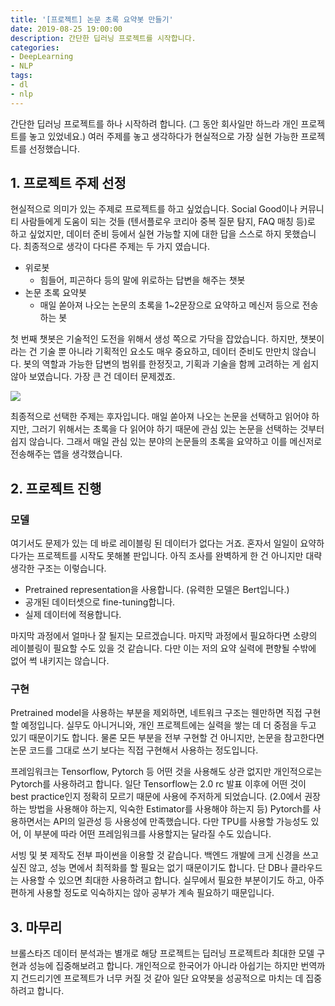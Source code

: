 ```yaml
---
title: '[프로젝트] 논문 초록 요약봇 만들기'
date: 2019-08-25 19:00:00
description: 간단한 딥러닝 프로젝트를 시작합니다.
categories:
- DeepLearning
- NLP
tags:
- dl
- nlp
---
```


간단한 딥러닝 프로젝트를 하나 시작하려 합니다. (그 동안 회사일만 하느라 개인 프로젝트를 놓고 있었네요.) 여러 주제를 놓고 생각하다가 현실적으로 가장 실현 가능한 프로젝트를 선정했습니다.



## 1. 프로젝트 주제 선정

현실적으로 의미가 있는 주제로 프로젝트를 하고 싶었습니다. Social Good이나 커뮤니티 사람들에게 도움이 되는 것들 (텐서플로우 코리아 중복 질문 탐지, FAQ 매칭 등)로 하고 싶었지만, 데이터 준비 등에서 실현 가능할 지에 대한 답을 스스로 하지 못했습니다. 최종적으로 생각이 다다른 주제는 두 가지 였습니다.

- 위로봇
  - 힘들어, 피곤하다 등의 말에 위로하는 답변을 해주는 챗봇
- 논문 초록 요약봇
  - 매일 쏟아져 나오는 논문의 초록을 1~2문장으로 요약하고 메신저 등으로 전송하는 봇



첫 번째 챗봇은 기술적인 도전을 위해서 생성 쪽으로 가닥을 잡았습니다. 하지만, 챗봇이라는 건 기술 뿐 아니라 기획적인 요소도 매우 중요하고, 데이터 준비도 만만치 않습니다. 봇의 역할과 가능한 답변의 범위를 한정짓고, 기획과 기술을 함께 고려하는 게 쉽지 않아 보였습니다. 가장 큰 건 데이터 문제겠죠.

![](https://drive.google.com/uc?id=1MR6d3va2HTnb_xZWZvLjmlOvTiC4YntK)

최종적으로 선택한 주제는 후자입니다. 매일 쏟아져 나오는 논문을 선택하고 읽어야 하지만, 그러기 위해서는 초록을 다 읽어야 하기 때문에 관심 있는 논문을 선택하는 것부터 쉽지 않습니다. 그래서 매일 관심 있는 분야의 논문들의 초록을 요약하고 이를 메신저로 전송해주는 앱을 생각했습니다.



## 2. 프로젝트 진행

### 모델

여기서도 문제가 있는 데 바로 레이블링 된 데이터가 없다는 거죠. 혼자서 일일이 요약하다가는 프로젝트를 시작도 못해볼 판입니다. 아직 조사를 완벽하게 한 건 아니지만 대략 생각한 구조는 이렇습니다.

- Pretrained representation을 사용합니다. (유력한 모델은 Bert입니다.)
- 공개된 데이터셋으로 fine-tuning합니다.
- 실제 데이터에 적용합니다.

마지막 과정에서 얼마나 잘 될지는 모르겠습니다. 마지막 과정에서 필요하다면 소량의 레이블링이 필요할 수도 있을 것 같습니다. 다만 이는 저의 요약 실력에 편향될 수밖에 없어 썩 내키지는 않습니다.



### 구현

Pretrained model을 사용하는 부분을 제외하면, 네트워크 구조는 웬만하면 직접 구현할 예정입니다. 실무도 아니거니와, 개인 프로젝트에는 실력을 쌓는 데 더 중점을 두고 있기 때문이기도 합니다. 물론 모든 부분을 전부 구현할 건 아니지만, 논문을 참고한다면 논문 코드를 그대로 쓰기 보다는 직접 구현해서 사용하는 정도입니다.



프레임워크는 Tensorflow, Pytorch 등 어떤 것을 사용해도 상관 없지만 개인적으로는 Pytorch를 사용하려고 합니다. 일단 Tensorflow는 2.0 rc 발표 이후에 어떤 것이 best practice인지 정확히 모르기 때문에 사용에 주저하게 되었습니다. (2.0에서 권장하는 방법을 사용해야 하는지, 익숙한 Estimator를 사용해야 하는지 등) Pytorch를 사용하면서는 API의 일관성 등 사용성에 만족했습니다. 다만 TPU를 사용할 가능성도 있어, 이 부분에 따라 어떤 프레임워크를 사용할지는 달라질 수도 있습니다.



서빙 및 봇 제작도 전부 파이썬을 이용할 것 같습니다. 백엔드 개발에 크게 신경을 쓰고 싶진 않고, 성능 면에서 최적화를 할 필요는 없기 때문이기도 합니다. 단 DB나 클라우드는 사용할 수 있으면 최대한 사용하려고 합니다. 실무에서 필요한 부분이기도 하고, 아주 편하게 사용할 정도로 익숙하지는 않아 공부가 계속 필요하기 때문입니다.



## 3. 마무리

브롤스타즈 데이터 분석과는 별개로 해당 프로젝트는 딥러닝 프로젝트라 최대한 모델 구현과 성능에 집중해보려고 합니다. 개인적으로 한국어가 아니라 아쉽기는 하지만 번역까지 건드리기엔 프로젝트가 너무 커질 것 같아 일단 요약봇을 성공적으로 마치는 데 집중하려고 합니다.